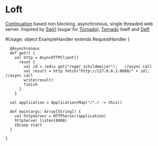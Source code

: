 # Loft

[Continuation] based non blocking, asynchronous, single threaded web server. Inspired by [Swirl] (sugar for [Tornado]),
[Tornado] itself and [Deft]

#Usage:
    object ExampleHandler extends RequestHandler {

      @Asynchronous
      def get() {
        val http = AsyncHTTPClient()
          reset {
            val id = redis get("roger_schildmeijer");   //async call
            val result = http fetch("http://127.0.0.1:8080/" + id); //async call
            write(result)
            finish 
          }
        }
  
      val application = Application(Map("/".r -> this))
  
      def main(args: Array[String]) {
        val httpServer = HTTPServer(application)
        httpServer listen(8888)
        IOLoop start
      }

    }

[Continuation]: http://www.scala-lang.org/node/2096
[swirl]: http://code.naeseth.com/swirl/
[Tornado]: http://github.com/facebook/tornado/
[Deft]: http://github.com/rschildmeijer/deft